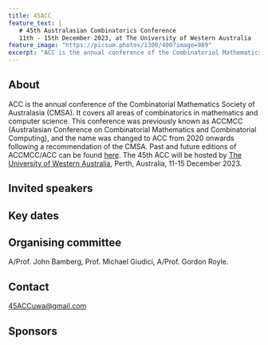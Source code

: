 ```yaml
---
title: 45ACC
feature_text: |
   # 45th Australasian Combinatorics Conference
   11th - 15th December 2023, at The University of Western Australia
feature_image: "https://picsum.photos/1300/400?image=989"
excerpt: "ACC is the annual conference of the Combinatorial Mathematics Society of Australasia (CMSA). "
---
```


## About

ACC is the annual conference of the Combinatorial Mathematics Society of Australasia (CMSA). It covers all areas of combinatorics in mathematics and computer science. This conference was previously known as ACCMCC (Australasian Conference on Combinatorial Mathematics and Combinatorial Computing), and the name was changed to ACC from 2020 onwards following a recommendation of the CMSA. Past and future editions of ACCMCC/ACC can be found [here](http://combinatorics-australasia.org/conferences.html).
The 45th ACC will be hosted by [The University of Western Australia](https://www.uwa.edu.au), Perth, Australia, 11-15 December 2023.


## Invited speakers



## Key dates

## Organising committee

A/Prof. John Bamberg, Prof. Michael Giudici, A/Prof. Gordon Royle.

## Contact

[45ACCuwa@gmail.com](mailto:45ACCuwa@gmail.com)

## Sponsors

